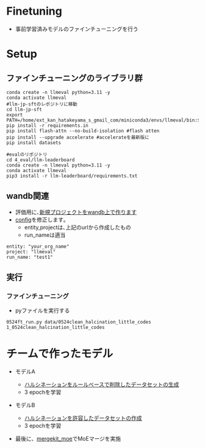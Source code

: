 # Finetuning 
- 事前学習済みモデルのファインチューニングを行う

# Setup
## ファインチューニングのライブラリ群
~~~
conda create -n llmeval python=3.11 -y
conda activate llmeval
#llm-jp-sftのレポジトリに移動
cd llm-jp-sft
export PATH=/home/ext_kan_hatakeyama_s_gmail_com/miniconda3/envs/llmeval/bin:$PATH
pip install -r requirements.in 
pip install flash-attn --no-build-isolation #flash atten
pip install --upgrade accelerate #accelerateを最新版に
pip install datasets

#evalのリポジトリ
cd 4_eval/llm-leaderboard
conda create -n llmeval python=3.11 -y
conda activate llmeval
pip3 install -r llm-leaderboard/requirements.txt

~~~


## wandb関連
- 評価用に､[新規プロジェクトをwandb上で作ります](https://wandb.ai/new-project)
- [config](./4_eval/llm-leaderboard/configs/config_eval.yaml)を修正します｡
  - entity,projectは､上記のurlから作成したもの
  - run_nameは適当
~~~
entity: "your_org_name" 
project: "llmeval" 
run_name: "test1" 
~~~


## 実行
### ファインチューニング
- pyファイルを実行する
~~~
0524ft_run.py data/0524clean_halcination_little_codes 1_0524clean_halcination_little_codes

~~~
# チームで作ったモデル
- モデルA
  - [ハルシネーションをルールベースで削除したデータセットの生成](./ft/0524_1_dataset_clean_halcination.py)
  - 3 epochを学習
- モデルB
  - [ハルシネーションを許容したデータセットの作成](./ft/0524_2_dataset_with_halcination.py) 
  - 3 epochを学習

- 最後に、[mergekit_moe](./X_merge/kit.ipynb)でMoEマージを実施
